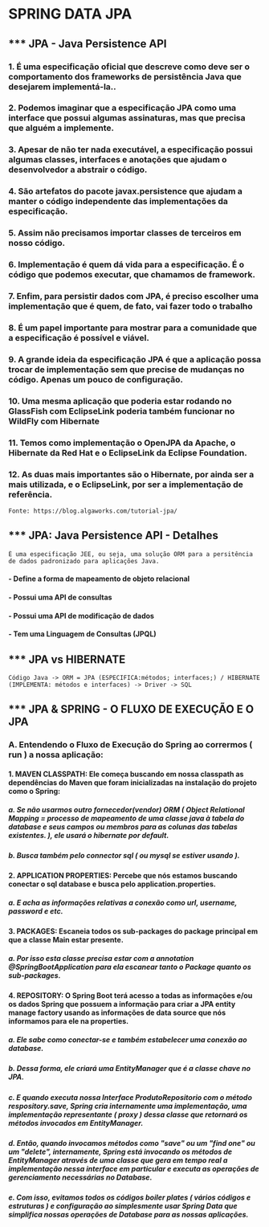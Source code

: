 # SPRING DATA JPA

## *** JPA -  Java Persistence API
### 1. É uma especificação oficial que descreve como deve ser o comportamento dos frameworks de persistência Java que desejarem implementá-la..

### 2. Podemos imaginar que a especificação JPA como uma interface que possui algumas assinaturas, mas que precisa que alguém a implemente.

### 3. Apesar de não ter nada executável, a especificação possui algumas classes, interfaces e anotações que ajudam o desenvolvedor a abstrair o código.

### 4. São artefatos do pacote javax.persistence que ajudam a manter o código independente das implementações da especificação.

### 5. Assim não precisamos importar classes de terceiros em nosso código.

### 6. Implementação é quem dá vida para a especificação. É o código que podemos executar, que chamamos de framework.

### 7. Enfim, para persistir dados com JPA, é preciso escolher uma implementação que é quem, de fato, vai fazer todo o trabalho

### 8. É um papel importante para mostrar para a comunidade que a especificação é possível e viável.

### 9. A grande ideia da especificação JPA é que a aplicação possa trocar de implementação sem que precise de mudanças no código. Apenas um pouco de configuração.

### 10. Uma mesma aplicação que poderia estar rodando no GlassFish com EclipseLink poderia também funcionar no WildFly com Hibernate

### 11. Temos como implementação o OpenJPA da Apache, o Hibernate da Red Hat e o EclipseLink da Eclipse Foundation.

### 12. As duas mais importantes são o Hibernate, por ainda ser a mais utilizada, e o EclipseLink, por ser a implementação de referência.
````
Fonte: https://blog.algaworks.com/tutorial-jpa/
````
## *** JPA: Java Persistence API - Detalhes
````
É uma especificação JEE, ou seja, uma solução ORM para a persitência de dados padronizado para aplicações Java.
````
#### - Define a forma de mapeamento de objeto relacional
#### - Possui uma API de consultas
#### - Possui uma API de modificação de dados
#### - Tem uma Linguagem de Consultas (JPQL)

## *** JPA vs HIBERNATE
````
Código Java -> ORM = JPA (ESPECIFICA:métodos; interfaces;) / HIBERNATE (IMPLEMENTA: métodos e interfaces) -> Driver -> SQL
````

## *** JPA & SPRING - O FLUXO DE EXECUÇÃO E O JPA
### A. Entendendo o Fluxo de Execução do Spring ao corrermos ( run ) a nossa aplicação:
#### 1. MAVEN CLASSPATH: Ele começa buscando em nossa classpath as dependências do Maven que foram inicializadas na instalação do projeto como o Spring:
##### a. Se não usarmos outro fornecedor(vendor) ORM ( Object Relational Mapping = processo de mapeamento de uma classe java à tabela do database e seus campos ou membros para as colunas das tabelas existentes. ), ele usará o hibernate por default.
##### b. Busca também pelo connector sql ( ou mysql se estiver usando ).
#### 2. APPLICATION PROPERTIES: Percebe que nós estamos buscando conectar o sql database e busca pelo application.properties.
##### a. E acha as informações relativas a conexão como url, username, password e etc.
#### 3. PACKAGES: Escaneia todos os sub-packages do package principal em que a classe Main estar presente.
##### a. Por isso esta classe precisa estar com a annotation @SpringBootApplication para ela escanear tanto o Package quanto os sub-packages.
#### 4. REPOSITORY: O Spring Boot terá acesso a todas as informações e/ou os dados Spring que possuem a informação para criar a JPA entity manage factory usando as informações de data source que nós informamos para ele na properties.
##### a. Ele sabe como conectar-se e também estabelecer uma conexão ao database.
##### b. Dessa forma, ele criará uma EntityManager que é a classe chave no JPA.
##### c. E quando executa nossa Interface ProdutoRepositorio com o método respository.save, Spring cria internamente uma implementação, uma implementação representante ( proxy ) dessa classe que retornará os métodos invocados em EntityManager.
##### d. Então, quando invocamos métodos como "save" ou um "find one" ou um "delete", internamente, Spring está invocando os métodos de EntityManager através de uma classe que gera em tempo real a implementação nessa interface em particular e executa as operações de gerenciamento necessárias no Database.
##### e. Com isso, evitamos todos os códigos boiler plates ( vários códigos e estruturas ) e configuração ao simplesmente usar Spring Data que simplifica nossas operações de Database para as nossas aplicações.
